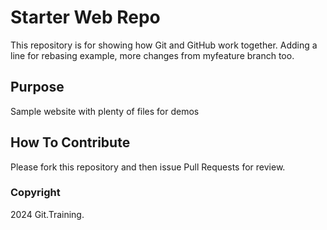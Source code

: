 # Starter Web Repo

This repository is for showing how Git and GitHub work together. Adding a line for rebasing example, more changes from myfeature branch too.

## Purpose

Sample website with plenty of files for demos

## How To Contribute

Please fork this repository and then issue Pull Requests for review.

### Copyright

2024 Git.Training.